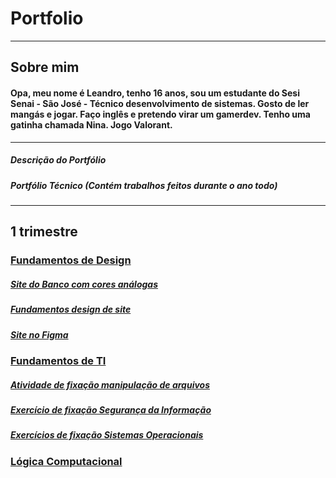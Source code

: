 # Portfolio
-----------------------------------------------------------------------------------------------------------
## Sobre mim
#### Opa, meu nome é Leandro, tenho 16 anos, sou um estudante do Sesi Senai - São José - Técnico desenvolvimento de sistemas. Gosto de ler mangás e jogar. Faço inglês e pretendo virar um gamerdev. Tenho uma gatinha chamada Nina. Jogo Valorant.
-----------------------------------------------------------------------------------------------------------
##### Descrição do Portfólio
##### Portfólio Técnico (Contém trabalhos feitos durante o ano todo)
-----------------------------------------------------------------------------------------------------------
## 1 trimestre 


### [Fundamentos de Design](https://github.com/y-leandro/portfolio2/tree/main/Fundamentos%20de%20Design)

##### [Site do Banco com cores análogas](https://github.com/y-leandro/portfolio2/blob/main/Fundamentos%20de%20Design/Design.docx)

##### [Fundamentos design de site](https://github.com/y-leandro/portfolio2/blob/main/Fundamentos%20de%20Design/Leandro%20de%20Medeiros%20Filho%20-%20Aula%2022_02%20-%20Fundamentos%20de%20Design.docx)

##### [Site no Figma](https://github.com/y-leandro/portfolio2/blob/main/Fundamentos%20de%20Design/Site%20no%20Figma)


### [Fundamentos de TI](https://github.com/y-leandro/portfolio2/tree/main/Fundamentos%20de%20TI)

##### [Atividade de fixação manipulação de arquivos](https://github.com/y-leandro/portfolio2/blob/main/Fundamentos%20de%20TI/Leandro%20de%20Medeiros%20Filho%20-%20Atividade%20de%20fixa%C3%A7%C3%A3o%20manipula%C3%A7%C3%A3o%20de%20arquivos.docx)

##### [Exercício de fixação Segurança da Informação](https://github.com/y-leandro/portfolio2/blob/main/Fundamentos%20de%20TI/Leandro%20de%20Medeiros%20Filho%20-%20Exerc%C3%ADcio%20de%20fixa%C3%A7%C3%A3o%20Seguran%C3%A7a%20da%20Informa%C3%A7%C3%A3o.docx)

##### [Exercícios de fixação Sistemas Operacionais](https://github.com/y-leandro/portfolio2/blob/main/Fundamentos%20de%20TI/Leandro%20de%20Medeiros%20Filho%20-%20Exerc%C3%ADcios%20de%20fixa%C3%A7%C3%A3o%20Sistemas%20Operacionais.docx)


### [Lógica Computacional](https://github.com/y-leandro/portfolio2/tree/main/L%C3%B3gica%20Computacional)

